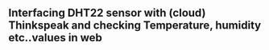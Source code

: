 ## Interfacing DHT22 sensor with (cloud) Thinkspeak and checking Temperature, humidity etc..values in web
